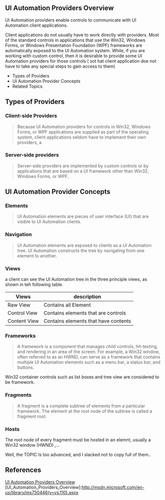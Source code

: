 
## UI Automation Providers Overview

UI Automation providers enable controls to communicate with UI Automation client applications. 

Client applications do not usually have to work directly with providers. Most of the standard controls in applications that use the Win32, Windows Forms, or Windows Presentation Foundation (WPF) frameworks are automatically exposed to the UI Automation system.  While, if you are working with custom control, then it is desirable to provide some UI Automation providers for those controls ( sot hat client application doe not have to take any special steps to gain access to them)

* Types of Poviders
* UI Automation Provider Concepts
* Related Topics

## Types of Providers

### Client-side Providers
> Because UI Automation providers for controls in Win32, Windows Forms, or WPF applications are supplied as part of the operating system, client applications seldom have to implement their own providers, a

### Server-side providers

> Server-side providers are implemented by custom controls or by applications that are based on a UI framework other than Win32, Windows Forms, or WPF.


## UI Automation Provider Concepts

### Elements

>UI Automation elements are pieces of user interface (UI) that are visible to UI Automation clients.

### Navigation

>UI Automation elements are exposed to clients as a UI Automation tree. UI Automation constructs the tree by navigating from one element to another.

### Views
a client can see the UI Automation tree in the three principle views, as shown in teh following table.

Views |  description
----|-------------------------
Raw View | Contains all Element
Control View | Contains elements that are controls
Content View | Contains elements that have contents

### Frameworks

> A framework is a component that manages child controls, hit-testing, and rendering in an area of the screen. For example, a Win32 window, often referred to as an HWND, can serve as a framework that contains multiple UI Automation elements such as a menu bar, a status bar, and buttons.


Win32 container controls such as list boxes and tree view are considered to be framework.

### Fragments

> A fragment is a complete subtree of elements from a particular framework. The element at the root node of the subtree is called a fragment root.

### Hosts

The root node of every fragment must be hosted in an elemnt, usually a Win32 window (HWND) ,... 

Well, the TOPIC Is too advanced, and I slacked not to copy full of them..


## References

[UI Automation Providers Overview](http://msdn.microsoft.com/en-us/library/ms750446(v=vs.110).aspx) 
[UI_Automation_Providers_Overview]:http://msdn.microsoft.com/en-us/library/ms750446(v=vs.110).aspx